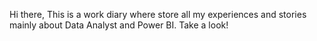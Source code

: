 Hi there, 
This is a work diary where store all my experiences and stories mainly about Data Analyst and Power BI.
Take a look!
